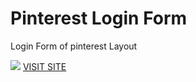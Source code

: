 <h1>
Pinterest Login Form</h1>
<p>Login Form of pinterest Layout</p>
<img src="images/screenshot(20).png">
<a href="http://pinterestt.netlify.com/">VISIT SITE</a>
